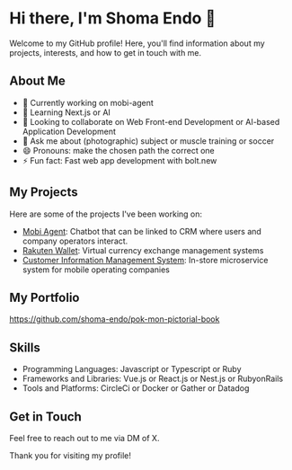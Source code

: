# Hi there, I'm Shoma Endo 👋

Welcome to my GitHub profile! Here, you'll find information about my projects, interests, and how to get in touch with me.

## About Me

- 🔭 Currently working on mobi-agent
- 🌱 Learning Next.js or AI
- 👯 Looking to collaborate on Web Front-end Development or AI-based Application Development
- 💬 Ask me about (photographic) subject or muscle training or soccer
- 😄 Pronouns: make the chosen path the correct one
- ⚡ Fun fact: Fast web app development with bolt.new

## My Projects

Here are some of the projects I've been working on:

- [Mobi Agent](https://mobilus.co.jp/service/agent): Chatbot that can be linked to CRM where users and company operators interact.
- [Rakuten Wallet](https://www.cxr-inc.com/product): Virtual currency exchange management systems
- [Customer Information Management System](https://www.oracle.com/jp/news/announcement/docomo-selects-oci-for-development-2022-04-04/): In-store microservice system for mobile operating companies

## My Portfolio

https://github.com/shoma-endo/pok-mon-pictorial-book

## Skills

- Programming Languages: Javascript or Typescript or Ruby
- Frameworks and Libraries: Vue.js or React.js or Nest.js or RubyonRails
- Tools and Platforms: CircleCi or Docker or Gather or Datadog

## Get in Touch

Feel free to reach out to me via DM of X.

Thank you for visiting my profile!
